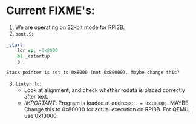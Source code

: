 # Current FIXME's:
1) We are operating on 32-bit mode for RPI3B. 
2) `boot.S`: 
```S
_start:
    ldr sp, =0x8000 
    bl _cstartup
    b .
```
    Stack pointer is set to 0x8000 (not 0x80000). Maybe change this?
3) `linker.ld`:
   - Look at alignment, and check whether rodata is placed correctly after text.
   - *IMPORTANT*: Program is loaded at address:  ```. = 0x10000;```. MAYBE Change this to 0x80000 for actual execution on RPI3B. For QEMU, use 0x10000.
